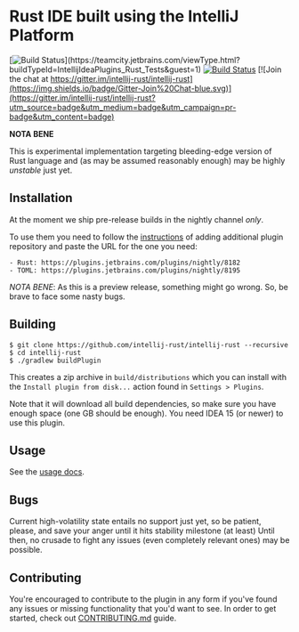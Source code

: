 # Rust IDE built using the IntelliJ Platform

[![Build Status](https://teamcity.jetbrains.com/app/rest/builds/buildType:(id:IntellijIdeaPlugins_Rust_Tests)/statusIcon.svg)](https://teamcity.jetbrains.com/viewType.html?buildTypeId=IntellijIdeaPlugins_Rust_Tests&guest=1) [![Build Status](https://img.shields.io/travis/intellij-rust/intellij-rust/master.svg)](https://travis-ci.org/intellij-rust/intellij-rust) [![Join the chat at https://gitter.im/intellij-rust/intellij-rust](https://img.shields.io/badge/Gitter-Join%20Chat-blue.svg)](https://gitter.im/intellij-rust/intellij-rust?utm_source=badge&utm_medium=badge&utm_campaign=pr-badge&utm_content=badge)

**NOTA BENE**

This is experimental implementation targeting bleeding-edge version of Rust language and (as may be assumed reasonably enough) 
may be highly *unstable* just yet.

## Installation

At the moment we ship pre-release builds in the nightly channel _only_.

To use them you need to follow the [instructions](https://www.jetbrains.com/idea/help/managing-enterprise-plugin-repositories.html) of adding 
additional plugin repository and paste the URL for the one you need:
     
    - Rust: https://plugins.jetbrains.com/plugins/nightly/8182
    - TOML: https://plugins.jetbrains.com/plugins/nightly/8195 

*NOTA BENE*: As this is a preview release, something might go wrong. So, be brave to face some nasty bugs.

## Building

```
$ git clone https://github.com/intellij-rust/intellij-rust --recursive
$ cd intellij-rust
$ ./gradlew buildPlugin
```

This creates a zip archive in `build/distributions` which you can install with the `Install plugin from disk...` action found in `Settings > Plugins`.

Note that it will download all build dependencies, so make sure you have enough space (one GB should be enough). 
You need IDEA 15 (or newer) to use this plugin. 

## Usage

See the [usage docs](doc/Usage.md).

## Bugs

Current high-volatility state entails no support just yet, so be patient, please, and save your anger until it hits stability milestone (at least)
 Until then, no crusade to fight any issues (even completely relevant ones) may be possible.

## Contributing

You're encouraged to contribute to the plugin in any form if you've found any issues or missing
functionality that you'd want to see. In order to get started, check out
[CONTRIBUTING.md](CONTRIBUTING.md) guide.
